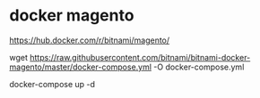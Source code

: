 # docker magento


https://hub.docker.com/r/bitnami/magento/


wget https://raw.githubusercontent.com/bitnami/bitnami-docker-magento/master/docker-compose.yml -O docker-compose.yml

docker-compose up -d